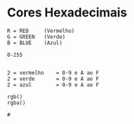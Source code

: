 # Cores Hexadecimais

    R = RED     (Vermelho)
    G = GREEN   (Verde)
    B = BLUE    (Azul)

    0-255
    

    2 = vermelho    = 0-9 e A ao F
    2 = verde       = 0-9 e A ao F
    2 = azul        = 0-9 e A ao F

    rgb()
    rgba()

    #